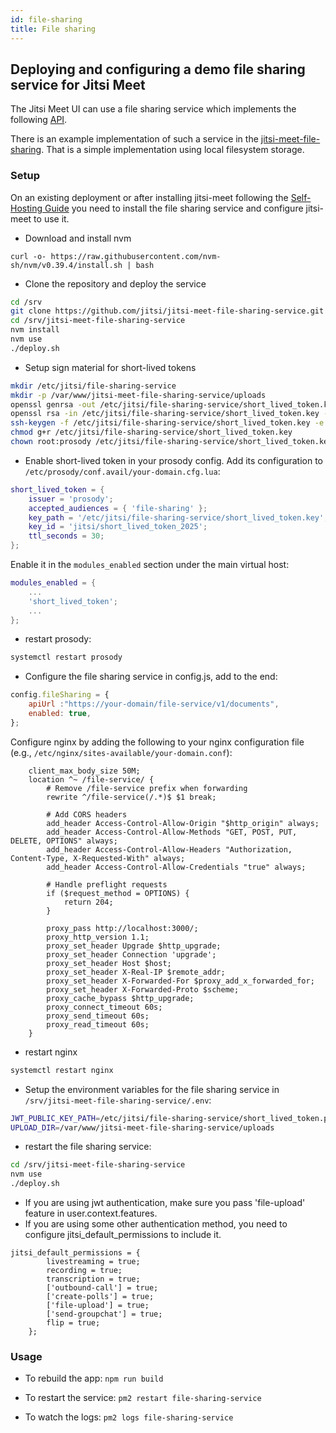 ```yaml
---
id: file-sharing
title: File sharing
---
```


## Deploying and configuring a demo file sharing service for Jitsi Meet

The Jitsi Meet UI can use a file sharing service which implements the following [API](https://github.com/jitsi/jitsi-meet/blob/master/resources/file-sharing.yaml).

There is an example implementation of such a service in the [jitsi-meet-file-sharing](https://github.com/jitsi/jitsi-meet-file-sharing-service). 
That is a simple implementation using local filesystem storage.

### Setup

On an existing deployment or after installing jitsi-meet following the [Self-Hosting Guide](https://jitsi.org/qi) you need to install the file sharing service and configure jitsi-meet to use it.

- Download and install nvm
```
curl -o- https://raw.githubusercontent.com/nvm-sh/nvm/v0.39.4/install.sh | bash
```

- Clone the repository and deploy the service
```bash
cd /srv
git clone https://github.com/jitsi/jitsi-meet-file-sharing-service.git
cd /srv/jitsi-meet-file-sharing-service
nvm install
nvm use
./deploy.sh
```

- Setup sign material for short-lived tokens
```bash
mkdir /etc/jitsi/file-sharing-service
mkdir -p /var/www/jitsi-meet-file-sharing-service/uploads
openssl genrsa -out /etc/jitsi/file-sharing-service/short_lived_token.key 2048
openssl rsa -in /etc/jitsi/file-sharing-service/short_lived_token.key -pubout -out /etc/jitsi/file-sharing-service/short_lived_token.pub
ssh-keygen -f /etc/jitsi/file-sharing-service/short_lived_token.key -e -m pem > /etc/jitsi/file-sharing-service/short_lived_token.pem
chmod g+r /etc/jitsi/file-sharing-service/short_lived_token.key
chown root:prosody /etc/jitsi/file-sharing-service/short_lived_token.key
```

- Enable short-lived token in your prosody config.
Add its configuration to `/etc/prosody/conf.avail/your-domain.cfg.lua`:
```lua
short_lived_token = {
    issuer = 'prosody';
    accepted_audiences = { 'file-sharing' };
    key_path = '/etc/jitsi/file-sharing-service/short_lived_token.key';
    key_id = 'jitsi/short_lived_token_2025';
    ttl_seconds = 30;
};
```
Enable it in the `modules_enabled` section under the main virtual host:
```lua
modules_enabled = {
    ...
    'short_lived_token';
    ...
};
```

- restart prosody:
```bash
systemctl restart prosody
```

- Configure the file sharing service in config.js, add to the end:
```javascript
config.fileSharing = {
    apiUrl :"https://your-domain/file-service/v1/documents",
    enabled: true,
};
```

Configure nginx by adding the following to your nginx configuration file (e.g., `/etc/nginx/sites-available/your-domain.conf`):
```nginx
    client_max_body_size 50M;
    location ^~ /file-service/ {
        # Remove /file-service prefix when forwarding
        rewrite ^/file-service(/.*)$ $1 break;

        # Add CORS headers
        add_header Access-Control-Allow-Origin "$http_origin" always;
        add_header Access-Control-Allow-Methods "GET, POST, PUT, DELETE, OPTIONS" always;
        add_header Access-Control-Allow-Headers "Authorization, Content-Type, X-Requested-With" always;
        add_header Access-Control-Allow-Credentials "true" always;

        # Handle preflight requests
        if ($request_method = OPTIONS) {
            return 204;
        }

        proxy_pass http://localhost:3000/;
        proxy_http_version 1.1;
        proxy_set_header Upgrade $http_upgrade;
        proxy_set_header Connection 'upgrade';
        proxy_set_header Host $host;
        proxy_set_header X-Real-IP $remote_addr;
        proxy_set_header X-Forwarded-For $proxy_add_x_forwarded_for;
        proxy_set_header X-Forwarded-Proto $scheme;
        proxy_cache_bypass $http_upgrade;
        proxy_connect_timeout 60s;
        proxy_send_timeout 60s;
        proxy_read_timeout 60s;
    }
```
- restart nginx
```bash
systemctl restart nginx
```

- Setup the environment variables for the file sharing service in `/srv/jitsi-meet-file-sharing-service/.env`:
```bash
JWT_PUBLIC_KEY_PATH=/etc/jitsi/file-sharing-service/short_lived_token.pem
UPLOAD_DIR=/var/www/jitsi-meet-file-sharing-service/uploads
```

- restart the file sharing service:
```bash
cd /srv/jitsi-meet-file-sharing-service
nvm use
./deploy.sh
```

- If you are using jwt authentication, make sure you pass 'file-upload' feature in user.context.features.
- If you are using some other authentication method, you need to configure jitsi_default_permissions to include it.
```
jitsi_default_permissions = {
        livestreaming = true;
        recording = true;
        transcription = true;
        ['outbound-call'] = true;
        ['create-polls'] = true;
        ['file-upload'] = true;
        ['send-groupchat'] = true;
        flip = true;
    };
```

### Usage

 - To rebuild the app: `npm run build`

 - To restart the service: `pm2 restart file-sharing-service`

 - To watch the logs: `pm2 logs file-sharing-service`


